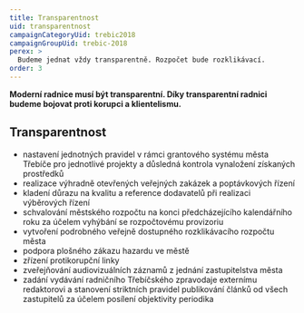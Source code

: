 ```yaml
---
title: Transparentnost
uid: transparentnost
campaignCategoryUid: trebic2018
campaignGroupUid: trebic-2018
perex: >
  Budeme jednat vždy transparentně. Rozpočet bude rozklikávací.
order: 3
---
```


**Moderní radnice musí být transparentní. Díky transparentní radnici budeme bojovat proti korupci a klientelismu.**

## Transparentnost

* nastavení jednotných pravidel v rámci grantového systému města Třebíče pro jednotlivé projekty a důsledná kontrola vynaložení získaných prostředků
* realizace výhradně otevřených veřejných zakázek a poptávkových řízení
* kladení důrazu na kvalitu a reference dodavatelů při realizaci výběrových řízení
* schvalování městského rozpočtu na konci předcházejícího kalendářního roku za účelem vyhýbání se rozpočtovému provizoriu
* vytvoření podrobného veřejně dostupného rozklikávacího rozpočtu města
* podpora plošného zákazu hazardu ve městě
* zřízení protikorupční linky
* zveřejňování audiovizuálních záznamů z jednání zastupitelstva města
* zadání vydávání radničního Třebíčského zpravodaje externímu redaktorovi a stanovení striktních pravidel publikování článků od všech zastupitelů za účelem posílení objektivity periodika
